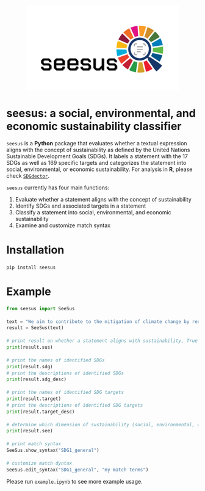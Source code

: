 <p align="center">
  <img src="docs/logo.jpg" width="400"/>
</p>

# seesus: a social, environmental, and economic sustainability classifier

`seesus` is a **Python** package that evaluates whether a textual expression aligns with the concept of sustainability as defined by the United Nations Sustainable Development Goals (SDGs). It labels a statement with the 17 SDGs as well as 169 specific targets and categorizes the statement into social, environmental, or economic sustainability. For analysis in **R**, please check <a target="_blank" href="https://github.com/Yingjie4Science/SDGdetector">`SDGdector`</a>.

`seesus` currently has four main functions:

1. Evaluate whether a statement aligns with the concept of sustainability
2. Identify SDGs and associated targets in a statement
3. Classify a statement into social, environmental, and economic sustainability
4. Examine and customize match syntax

# Installation

`pip install seesus`


# Example

```python
from seesus import SeeSus

text = "We aim to contribute to the mitigation of climate change by reducing carbon emissions in the city."
result = SeeSus(text)

# print result on whether a statement aligns with sustainability, True or False
print(result.sus)

# print the names of identified SDGs
print(result.sdg)
# print the descriptions of identified SDGs
print(result.sdg_desc)

# print the names of identified SDG targets
print(result.target)
# print the descriptions of identified SDG targets
print(result.target_desc)

# determine which dimension of sustainability (social, environmental, or economic) a statement belongs to
print(result.see)

# print match syntax
SeeSus.show_syntax("SDG1_general")

# customize match dyntax
SeeSus.edit_syntax("SDG1_general", "my match terms")
```

Please run `example.ipynb` to see more example usage.
